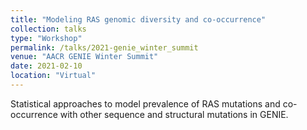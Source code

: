 ```yaml
---
title: "Modeling RAS genomic diversity and co-occurrence"
collection: talks
type: "Workshop"
permalink: /talks/2021-genie_winter_summit
venue: "AACR GENIE Winter Summit"
date: 2021-02-10
location: "Virtual"
---
```


Statistical approaches to model prevalence of RAS mutations and co-occurrence with other sequence and structural mutations in GENIE.
